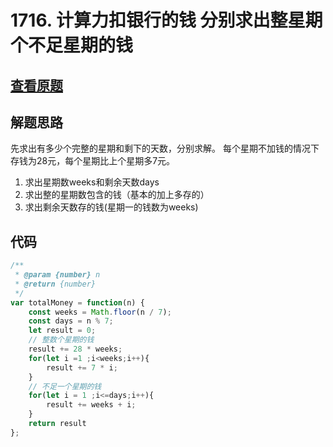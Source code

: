 # 1716. 计算力扣银行的钱 分别求出整星期个不足星期的钱

## [查看原题](https://leetcode-cn.com/problems/calculate-money-in-leetcode-bank/)

## 解题思路

先求出有多少个完整的星期和剩下的天数，分别求解。
每个星期不加钱的情况下存钱为28元，每个星期比上个星期多7元。
1. 求出星期数weeks和剩余天数days
2. 求出整的星期数包含的钱（基本的加上多存的）
3. 求出剩余天数存的钱(星期一的钱数为weeks)

## 代码

```javascript
/**
 * @param {number} n
 * @return {number}
 */
var totalMoney = function(n) {
	const weeks = Math.floor(n / 7);
	const days = n % 7;
	let result = 0;
	// 整数个星期的钱
	result += 28 * weeks;
	for(let i =1 ;i<weeks;i++){
		result += 7 * i;
	}
	// 不足一个星期的钱
	for(let i = 1 ;i<=days;i++){
		result += weeks + i;
	}
	return result
};
```